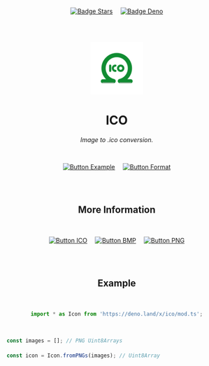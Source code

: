 
<br>

<div align = center>

[![Badge Stars]][#]   
[![Badge Deno]][Deno]

<br>
<br>

<img
    src = 'Assets/Logo.png'
    width = 120
/>

# ICO

*Image to .ico conversion.*

<br>

[![Button Example]][Example]   
[![Button Format]][Format]

<br>
<br>

## More Information

<br>

[![Button ICO]][ICO]   
[![Button BMP]][BMP]   
[![Button PNG]][PNG]


<br>
<br>

## Example

<br>

```JavaScript
import * as Icon from 'https://deno.land/x/ico/mod.ts';
```

</div>

<br>

```JavaScript
const images = []; // PNG Uint8Arrays

const icon = Icon.fromPNGs(images); // Uint8Array
```

<br>


<!----------------------------------------------------------------------------->

[License]: LICENSE
[Example]: Example
[Format]: Documentation/Format.md
[#]: #

[Deno]: https://deno.land/x/ico
[PNG]: https://en.wikipedia.org/wiki/Portable_Network_Graphics
[ICO]: https://en.wikipedia.org/wiki/ICO_(file_format)
[BMP]: https://en.wikipedia.org/wiki/BMP_file_format


<!---------------------------------[ Badges ]---------------------------------->

[Badge License]: https://img.shields.io/badge/License-AGPL3-015d93.svg?style=for-the-badge&labelColor=blue
[Badge Stars]: https://img.shields.io/github/stars/OmegaTools/ICO?style=for-the-badge&logoColor=white&logo=Trustpilot&labelColor=FF66AA&color=cf538b
[Badge Deno]: https://img.shields.io/badge/-Deno-58a341?style=for-the-badge&logoColor=white&logo=Deno&labelColor=64bc4b


<!---------------------------------[ Buttons ]--------------------------------->

[Button Example]: https://img.shields.io/badge/Example-04ACE6?style=for-the-badge&logoColor=white&logo=GitBook
[Button Format]: https://img.shields.io/badge/ICO_Format-64BC4B?style=for-the-badge&logoColor=white&logo=BookStack
[Button ICO]: https://img.shields.io/badge/ICO_Format-EEEEEE?style=for-the-badge&logoColor=222222&logo=WikiPedia
[Button BMP]: https://img.shields.io/badge/BMP_Format-EEEEEE?style=for-the-badge&logoColor=222222&logo=WikiPedia
[Button PNG]: https://img.shields.io/badge/PNG_Format-EEEEEE?style=for-the-badge&logoColor=222222&logo=WikiPedia
